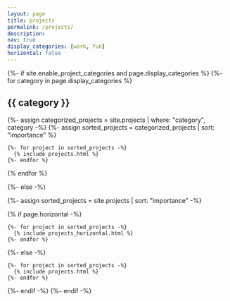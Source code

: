 ```yaml
---
layout: page
title: projects
permalink: /projects/
description: 
nav: true
display_categories: [work, fun]
horizontal: false
---
```


<!-- pages/projects.md -->
<div class="projects">
{%- if site.enable_project_categories and page.display_categories %}
  <!-- Display categorized projects -->
  {%- for category in page.display_categories %}
  <h2 class="category">{{ category }}</h2>
  {%- assign categorized_projects = site.projects | where: "category", category -%}
  {%- assign sorted_projects = categorized_projects | sort: "importance" %}
  <!-- Generate cards for each project -->
<!--   {% if page.horizontal -%} -->

<!--     {%- for project in sorted_projects -%} -->
<!--       {% include projects_horizontal.html %} -->
<!--     {%- endfor %} -->
    
<!--   </div> -->
<!--   {%- else -%} -->

    {%- for project in sorted_projects -%}
      {% include projects.html %}
    {%- endfor %}

<!--   {%- endif -%} -->
  {% endfor %}

{%- else -%}
<!-- Display projects without categories -->
  {%- assign sorted_projects = site.projects | sort: "importance" -%}
  <!-- Generate cards for each project -->
  {% if page.horizontal -%}

    {%- for project in sorted_projects -%}
      {% include projects_horizontal.html %}
    {%- endfor %}
<!--     </div> -->

  {%- else -%}

    {%- for project in sorted_projects -%}
      {% include projects.html %}
    {%- endfor %}

  {%- endif -%}
{%- endif -%}
</div>
